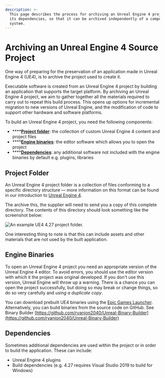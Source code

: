 ```yaml
---
description: >-
  This page describes the process for archiving an Unreal Engine 4 project and
  its dependencies, so that it can be archived independently of a computer
  system.
---
```


# Archiving an Unreal Engine 4 Source Project

One way of preparing for the preservation of an application made in Unreal Engine 4 (UE4), is to archive the project used to create it.&#x20;

Executable software is created from an Unreal Engine 4 project by building an application that supports the target platform. By archiving an Unreal Engine 4 project, we aim to gather together all the materials required to carry out to repeat this build process. This opens up options for incremental migration to new versions of Unreal Engine, and the modification of code to support other hardware and software platforms.

To build an Unreal Engine 4 project, you need the following components:

* ****[**Project folder**](archiving-an-unreal-engine-4-source-project.md#project-folder): the collection of custom Unreal Engine 4 content and project files
* ****[**Engine binaries**](archiving-an-unreal-engine-4-source-project.md#engine-binaries): the editor software which allows you to open the project
* ****[**Dependencies**](archiving-an-unreal-engine-4-source-project.md#dependencies): any additional software not included with the engine binaries by default e.g. plugins, libraries

## Project Folder

An Unreal Engine 4 project folder is a collection of files conforming to a specific directory structure — more information on this format can be found in our introduction to [Unreal Engine 4](../../understanding-immersive-media/real-time-3d/unreal-engine-4.md).&#x20;

The archive this, the supplier will need to send you a copy of this complete directory. The contents of this directory should look something like the screenshot below:&#x20;

![An example UE4 4.27 project folder.](../../.gitbook/assets/UE4\_ProjectDir.png)

One interesting thing to note is that this can include assets and other materials that are not used by the built application.&#x20;

## Engine Binaries

To open an Unreal Engine 4 project you need an appropriate version of the Unreal Engine 4 editor. To avoid errors, you should use the editor version with which it the project was original developed. If you don't use this version, Unreal Engine will throw up a warning. There is a chance you can open the project successfully, but doing so may break or change things, so do so very carefully and _using a duplicate copy_.&#x20;

You can download prebuilt UE4 binaries using the [Epic Games Launcher](https://www.epicgames.com/store/en-US/download). Alternatively, you can build binaries from the source code on GitHub. See Binary Builder [https://github.com/ryanjon2040/Unreal-Binary-Builder](https://github.com/ryanjon2040/Unreal-Binary-Builder)

## Dependencies

Sometimes additional dependencies are used within the project or in order to build the application. These can include:&#x20;

* Unreal Engine 4 plugins
* Build dependencies (e.g. 4.27 requires Visual Studio 2019 to build for Windows)
